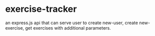 # exercise-tracker
an express.js api that can serve user to create new-user, create new-exercise, get exercises with additional parameters.
